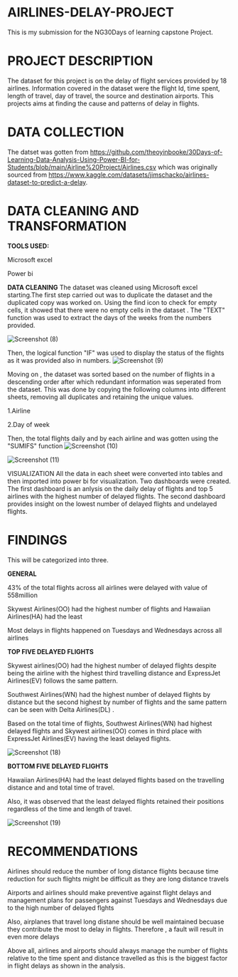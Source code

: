 # AIRLINES-DELAY-PROJECT
This is my submission for the NG30Days of learning capstone Project.

# PROJECT DESCRIPTION

The dataset for this project is on the delay of flight services provided by 18 airlines. Information covered in the dataset were the flight Id, time spent, length of travel, day of travel, the source and destination airports. This projects aims at finding the cause and patterns of delay in flights.

# DATA COLLECTION

The datset was gotten from https://github.com/theoyinbooke/30Days-of-Learning-Data-Analysis-Using-Power-BI-for-Students/blob/main/Airline%20Project/Airlines.csv which was originally sourced from https://www.kaggle.com/datasets/jimschacko/airlines-dataset-to-predict-a-delay. 

# DATA CLEANING AND TRANSFORMATION

**TOOLS USED:**

Microsoft excel

Power bi

**DATA CLEANING**
The dataset was cleaned using Microsoft excel starting.The first step carried out was to duplicate the dataset and the duplicated copy was worked on. Using the find icon to check for empty cells, it showed that there were no empty cells in the dataset . The "TEXT" function was used to extract the days of the weeks from the numbers provided.

![Screenshot (8)](https://user-images.githubusercontent.com/107184353/179972377-923bea22-f7fd-48d0-865e-0094437cfe0f.png)

Then, the logical function "IF" was used to display the status of the flights as it was provided also in numbers.
![Screenshot (9)](https://user-images.githubusercontent.com/107184353/179972664-f644ac65-bf53-41ff-a75c-0683f45496ee.png)

Moving on , the dataset was sorted based on the number of flights in a descending order after which redundant information was seperated from the dataset. This was done by copying the following columns into different sheets, removing all duplicates and retaining the unique values.

1.Airline

2.Day of week

Then, the total flights daily and by each airline and was gotten using the "SUMIFS" function
![Screenshot (10)](https://user-images.githubusercontent.com/107184353/179973920-1616ec2e-739d-4d08-b634-9c235569e8fd.png)

![Screenshot (11)](https://user-images.githubusercontent.com/107184353/179973929-6a032e5e-41ac-41dc-bc63-848e964c8bce.png)

VISUALIZATION
All the data in each sheet were converted into tables and then imported into power bi for visualization. Two dashboards were created. The first dashboard is an anlysis on the daily delay of flights and  top 5 airlines with the  highest number of delayed flights. The second dashboard provides insight on the lowest number of delayed flights and undelayed flights.

# FINDINGS
This will be categorized into three.

**GENERAL**

 43% of the total flights across all airlines were delayed with value of 558million
 
 Skywest Airlines(OO) had the highest number of flights and Hawaiian Airlines(HA) had the least

Most delays in flights happened on Tuesdays and Wednesdays across all airlines
 
**TOP FIVE DELAYED FLIGHTS**

Skywest airlines(OO) had the highest number of delayed flights despite being the airline with the highest third travelling distance and ExpressJet Airlines(EV) follows the same pattern.

Southwest Airlines(WN)  had the highest number of delayed flights by distance but the second highest by number of flights and the same pattern can be seen with Delta Airlines(DL) .

Based on the total time of flights, Southwest Airlines(WN) had highest delayed flights and Skywest airlines(OO) comes in third place with ExpressJet Airlines(EV) having the least delayed flights.

![Screenshot (18)](https://user-images.githubusercontent.com/107184353/180204489-3546d5cd-de3a-466d-8e64-7d101853db5a.png)

**BOTTOM FIVE DELAYED FLIGHTS**

Hawaiian Airlines(HA) had the least delayed flights based on the travelling distance and and total time of travel.

Also, it was observed that the least delayed flights retained their positions regardless of the time and length of travel.

![Screenshot (19)](https://user-images.githubusercontent.com/107184353/180204564-b031f1c9-d667-4a90-9332-f0fb50f0badf.png)


# RECOMMENDATIONS
 Airlines should reduce the number of long distance flights because time reduction for such flights might be difficult as they are long distance travels

Airports and airlines should make preventive against flight delays and management plans for passengers  against Tuesdays and Wednesdays due to the high number of  delayed flghts

 Also, airplanes that travel long distane should be well maintained becuase they contribute the most to delay in flights. Therefore , a fault will result in even        more delays

 Above all, airlines and airports should always manage the number of flights relative to the time spent and distance travelled as this is the biggest factor in flight delays as shown in the analysis.





 
